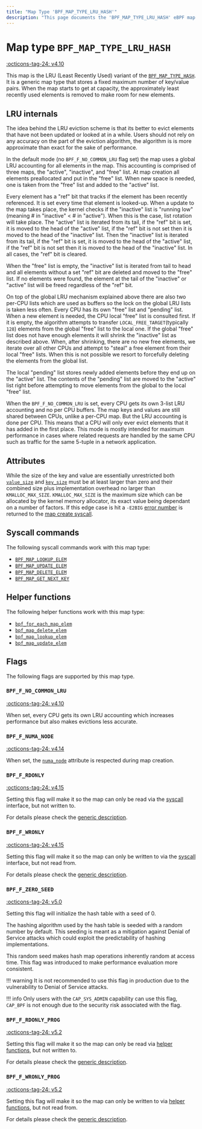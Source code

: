 ```yaml
---
title: "Map Type 'BPF_MAP_TYPE_LRU_HASH'"
description: "This page documents the 'BPF_MAP_TYPE_LRU_HASH' eBPF map type, including its definition, usage, program types that can use it, and examples."
---
```

# Map type `BPF_MAP_TYPE_LRU_HASH`

<!-- [FEATURE_TAG](BPF_MAP_TYPE_LRU_HASH) -->
[:octicons-tag-24: v4.10](https://github.com/torvalds/linux/commit/29ba732acbeece1e34c68483d1ec1f3720fa1bb3)
<!-- [/FEATURE_TAG] -->

This map is the LRU (Least Recently Used) variant of the [`BPF_MAP_TYPE_HASH`](../map-type/BPF_MAP_TYPE_HASH.md). It is a generic map type that stores a fixed maximum number of key/value pairs. When the map starts to get at capacity, the approximately least recently used elements is removed to make room for new elements.

## LRU internals

The idea behind the LRU eviction scheme is that its better to evict elements that have not been updated or looked at in a while. Users should not rely on any accuracy on the part of the eviction algorithm, the algorithm is is more approximate than exact for the sake of performance.

In the default mode (no `BPF_F_NO_COMMON_LRU` flag set) the map uses a global LRU accounting for all elements in the map. This accounting is comprised of three maps, the "active", "inactive", and "free" list. At map creation all elements preallocated and put in the "free" list. When new space is needed, one is taken from the "free" list and added to the "active" list.

Every element has a "ref" bit that tracks if the element has been recently referenced. It is set every time that element is looked-up. When a update to the map takes place, the kernel checks if the "inactive" list is "running low" (meaning # in "inactive" < # in "active"). When this is the case, list rotation will take place. The "active" list is iterated from its tail, if the "ref" bit is set, it is moved to the head of the "active" list, if the "ref" bit is not set then it is moved to the head of the "inactive" list. Then the "inactive" list is iterated from its tail, if the "ref" bit is set, it is moved to the head of the "active" list, if the "ref" bit is not set then it is moved to the head of the "inactive" list. In all cases, the "ref" bit is cleared.

When the "free" list is empty, the "inactive" list is iterated from tail to head and all elements without a set "ref" bit are deleted and moved to the "free" list. If no elements were found, the element at the tail of the "inactive" or "active" list will be freed regardless of the "ref" bit.

On top of the global LRU mechanism explained above there are also two per-CPU lists which are used as buffers so the lock on the global LRU lists is taken less often. Every CPU has its own 
"free" list and "pending" list. When a new element is needed, the CPU local "free" list is consulted first. If it is empty, the algorithm attempts to transfer `LOCAL_FREE_TARGET`(typically `128`) elements from the global "free" list to the local one. If the global "free" list does not have enough elements it will shrink the "inactive" list as described above. When, after shrinking, there are no new free elements, we iterate over all other CPUs and attempt to "steal" a free element from their local "free" lists. When this is not possible we resort to forcefully deleting the elements from the global list.

The local "pending" list stores newly added elements before they end up on the "active" list. The contents of the "pending" list are moved to the "active" list right before attempting to move elements from the global to the local "free" list.

When the `BPF_F_NO_COMMON_LRU` is set, every CPU gets its own 3-list LRU accounting and no per CPU buffers. The map keys and values are still shared between CPUs, unlike a per-CPU map. But the LRU accounting is done per CPU. This means that a CPU will only ever evict elements that it has added in the first place. This mode is mostly intended for maximum performance in cases where related requests are handled by the same CPU such as traffic for the same 5-tuple in a network application.

## Attributes

While the size of the key and value are essentially unrestricted both [`value_size`](../syscall/BPF_MAP_CREATE.md#value_size) and [`key_size`](../syscall/BPF_MAP_CREATE.md#key_size) must be at least larger than zero and their combined size plus implementation overhead no larger than `KMALLOC_MAX_SIZE`. `KMALLOC_MAX_SIZE` is the maximum size which can be allocated by the kernel memory allocator, its exact value being dependant on a number of factors. If this edge case is hit a `-E2BIG` [error number](https://man7.org/linux/man-pages/man3/errno.3.html) is returned to the [map create syscall](../syscall/BPF_MAP_CREATE.md).

## Syscall commands

The following syscall commands work with this map type:

* [`BPF_MAP_LOOKUP_ELEM`](../syscall/BPF_MAP_LOOKUP_ELEM.md)
* [`BPF_MAP_UPDATE_ELEM`](../syscall/BPF_MAP_UPDATE_ELEM.md)
* [`BPF_MAP_DELETE_ELEM`](../syscall/BPF_MAP_DELETE_ELEM.md)
* [`BPF_MAP_GET_NEXT_KEY`](../syscall/BPF_MAP_GET_NEXT_KEY.md)

## Helper functions

The following helper functions work with this map type:

<!-- DO NOT EDIT MANUALLY -->
<!-- [MAP_HELPER_FUNC_REF] -->
 * [`bpf_for_each_map_elem`](../helper-function/bpf_for_each_map_elem.md)
 * [`bpf_map_delete_elem`](../helper-function/bpf_map_delete_elem.md)
 * [`bpf_map_lookup_elem`](../helper-function/bpf_map_lookup_elem.md)
 * [`bpf_map_update_elem`](../helper-function/bpf_map_update_elem.md)
<!-- [/MAP_HELPER_FUNC_REF] -->


## Flags

The following flags are supported by this map type.

### `BPF_F_NO_COMMON_LRU`
<!-- [FEATURE_TAG](BPF_F_NO_COMMON_LRU) -->
[:octicons-tag-24: v4.10](https://github.com/torvalds/linux/commit/29ba732acbeece1e34c68483d1ec1f3720fa1bb3)
<!-- [/FEATURE_TAG] -->

When set, every CPU gets its own LRU accounting which increases performance but also makes evictions less accurate.

### `BPF_F_NUMA_NODE`

[:octicons-tag-24: v4.14](https://github.com/torvalds/linux/commit/96eabe7a40aa17e613cf3db2c742ee8b1fc764d0)

When set, the [`numa_node`](../syscall/BPF_MAP_CREATE.md#numa_node) attribute is respected during map creation.

### `BPF_F_RDONLY`

[:octicons-tag-24: v4.15](https://github.com/torvalds/linux/commit/6e71b04a82248ccf13a94b85cbc674a9fefe53f5)

Setting this flag will make it so the map can only be read via the [syscall](../syscall/index.md) interface, but not written to.

For details please check the [generic description](../syscall/BPF_MAP_CREATE.md#bpf_f_rdonly).

### `BPF_F_WRONLY`

[:octicons-tag-24: v4.15](https://github.com/torvalds/linux/commit/6e71b04a82248ccf13a94b85cbc674a9fefe53f5)

Setting this flag will make it so the map can only be written to via the [syscall](../syscall/index.md) interface, but not read from.

For details please check the [generic description](../syscall/BPF_MAP_CREATE.md#bpf_f_wronly).

### `BPF_F_ZERO_SEED`

[:octicons-tag-24: v5.0](https://github.com/torvalds/linux/commit/96b3b6c9091d23289721350e32c63cc8749686be)

Setting this flag will initialize the hash table with a seed of 0.

The hashing algorithm used by the hash table is seeded with a random number by default. This seeding is meant as a mitigation against Denial of Service attacks which could exploit the predictability of hashing implementations.

This random seed makes hash map operations inherently random at access time. This flag was introduced to make performance evaluation more consistent.

!!! warning
    It is not recommended to use this flag in production due to the vulnerability to Denial of Service attacks.

!!! info
    Only users with the `CAP_SYS_ADMIN` capability can use this flag, `CAP_BPF` is not enough due to the security risk associated with the flag.

### `BPF_F_RDONLY_PROG`

[:octicons-tag-24: v5.2](https://github.com/torvalds/linux/commit/591fe9888d7809d9ee5c828020b6c6ae27c37229)

Setting this flag will make it so the map can only be read via [helper functions](../helper-function/index.md), but not written to.

For details please check the [generic description](../syscall/BPF_MAP_CREATE.md#bpf_f_rdonly_prog).

<!-- TODO:  -->

### `BPF_F_WRONLY_PROG`

[:octicons-tag-24: v5.2](https://github.com/torvalds/linux/commit/591fe9888d7809d9ee5c828020b6c6ae27c37229)

Setting this flag will make it so the map can only be written to via [helper functions](../helper-function/index.md), but not read from.

For details please check the [generic description](../syscall/BPF_MAP_CREATE.md#bpf_f_wronly_prog).

